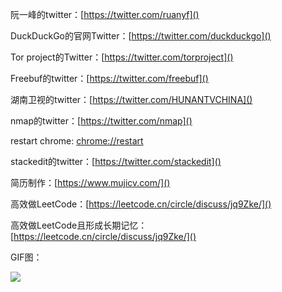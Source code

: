 阮一峰的twitter：[https://twitter.com/ruanyf]()

DuckDuckGo的官网Twitter：[https://twitter.com/duckduckgo]()

Tor project的Twitter：[https://twitter.com/torproject]()

Freebuf的twitter：[https://twitter.com/freebuf]()

湖南卫视的twitter：[https://twitter.com/HUNANTVCHINA]()

nmap的twitter：[https://twitter.com/nmap]()

restart chrome: [chrome://restart]()

stackedit的twitter：[https://twitter.com/stackedit]()

简历制作：[https://www.mujicv.com/]()

高效做LeetCode：[https://leetcode.cn/circle/discuss/jq9Zke/]()

高效做LeetCode且形成长期记忆：[https://leetcode.cn/circle/discuss/jq9Zke/]()

GIF图：

![](https://tva1.sinaimg.cn/large/007S8ZIlgy1gexv7af86fg309w05khdv.gif)